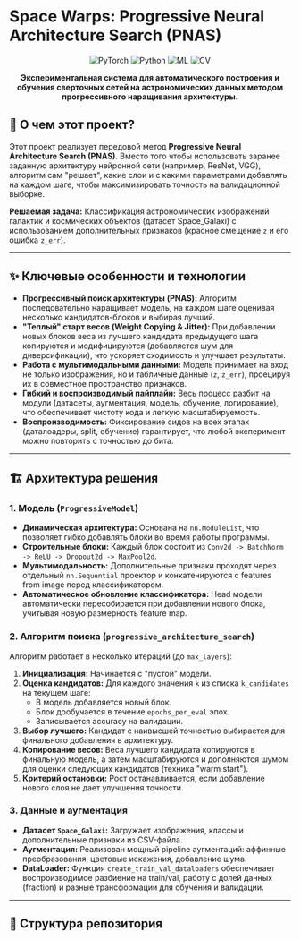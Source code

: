# Space Warps: Progressive Neural Architecture Search (PNAS)

<p align="center">
  <img src="https://img.shields.io/badge/PyTorch-EE4C2C?style=for-the-badge&logo=pytorch&logoColor=white" alt="PyTorch"/>
  <img src="https://img.shields.io/badge/Python-3776AB?style=for-the-badge&logo=python&logoColor=white" alt="Python"/>
  <img src="https://img.shields.io/badge/Machine Learning-FF6F00?style=for-the-badge&logo=scikitlearn&logoColor=white" alt="ML"/>
  <img src="https://img.shields.io/badge/Computer Vision-5C3EE8?style=for-the-badge&logo=opencv&logoColor=white" alt="CV"/>
</p>

<p align="center">
  <b>Экспериментальная система для автоматического построения и обучения сверточных сетей на астрономических данных методом прогрессивного наращивания архитектуры.</b>
</p>

## 🎯 О чем этот проект?

Этот проект реализует передовой метод **Progressive Neural Architecture Search (PNAS)**. Вместо того чтобы использовать заранее заданную архитектуру нейронной сети (например, ResNet, VGG), алгоритм сам "решает", какие слои и с какими параметрами добавлять на каждом шаге, чтобы максимизировать точность на валидационной выборке.

**Решаемая задача:** Классификация астрономических изображений галактик и космических объектов (датасет Space_Galaxi) с использованием дополнительных признаков (красное смещение `z` и его ошибка `z_err`).

---

## ✨ Ключевые особенности и технологии

*   **Прогрессивный поиск архитектуры (PNAS):** Алгоритм последовательно наращивает модель, на каждом шаге оценивая несколько кандидатов-блоков и выбирая лучший.
*   **"Теплый" старт весов (Weight Copying & Jitter):** При добавлении новых блоков веса из лучшего кандидата предыдущего шага копируются и модифицируются (добавляется шум для диверсификации), что ускоряет сходимость и улучшает результаты.
*   **Работа с мультимодальными данными:** Модель принимает на вход не только изображения, но и табличные данные (`z`, `z_err`), проецируя их в совместное пространство признаков.
*   **Гибкий и воспроизводимый пайплайн:** Весь процесс разбит на модули (датасеты, аугментация, модель, обучение, логирование), что обеспечивает чистоту кода и легкую масштабируемость.
*   **Воспроизводимость:** Фиксирование сидов на всех этапах (даталоадеры, split, обучение) гарантирует, что любой эксперимент можно повторить с точностью до бита.

---

## 🏗️ Архитектура решения

### 1. Модель (`ProgressiveModel`)
*   **Динамическая архитектура:** Основана на `nn.ModuleList`, что позволяет гибко добавлять блоки во время работы программы.
*   **Строительные блоки:** Каждый блок состоит из `Conv2d -> BatchNorm -> ReLU -> Dropout2d -> MaxPool2d`.
*   **Мультимодальность:** Дополнительные признаки проходят через отдельный `nn.Sequential` проектор и конкатенируются с features from image перед классификатором.
*   **Автоматическое обновление классификатора:** Head модели автоматически пересобирается при добавлении нового блока, учитывая новую размерность feature map.

### 2. Алгоритм поиска (`progressive_architecture_search`)
Алгоритм работает в несколько итераций (до `max_layers`):
1.  **Инициализация:** Начинается с "пустой" модели.
2.  **Оценка кандидатов:** Для каждого значения `k` из списка `k_candidates` на текущем шаге:
    *   В модель добавляется новый блок.
    *   Блок дообучается в течение `epochs_per_eval` эпох.
    *   Записывается accuracy на валидации.
3.  **Выбор лучшего:** Кандидат с наивысшей точностью выбирается для финального добавления в архитектуру.
4.  **Копирование весов:** Веса лучшего кандидата копируются в финальную модель, а затем масштабируются и дополняются шумом для оценки следующих кандидатов (техника "warm start").
5.  **Критерий остановки:** Рост останавливается, если добавление нового слоя не дает улучшения точности.

### 3. Данные и аугментация
*   **Датасет `Space_Galaxi`:** Загружает изображения, классы и дополнительные признаки из CSV-файла.
*   **Аугментация:** Реализован мощный pipeline аугментаций: аффинные преобразования, цветовые искажения, добавление шума.
*   **DataLoader:** Функция `create_train_val_dataloaders` обеспечивает воспроизводимое разбиение на train/val, работу с долей данных (fraction) и разные трансформации для обучения и валидации.

---

## 📁 Структура репозитория
